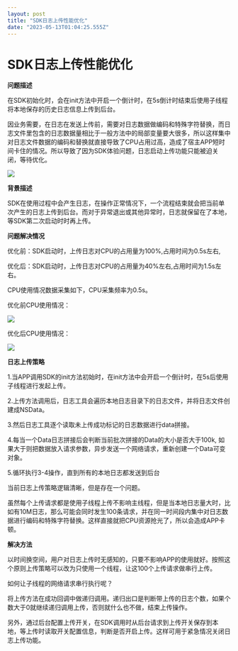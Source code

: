 ```yaml
---
layout: post
title: "SDK日志上传性能优化"
date: "2023-05-13T01:04:25.555Z"
---
```

SDK日志上传性能优化
===========

**问题描述**

在SDK初始化时，会在init方法中开启一个倒计时，在5s倒计时结束后使用子线程将本地保存的历史日志信息上传到后台。

因业务需要，在日志在发送上传前，需要对日志数据做编码和特殊字符替换，而日志文件里包含的日志数据量相比于一般方法中的局部变量要大很多，所以这样集中对日志文件数据的编码和替换就直接导致了CPU占用过高，造成了宿主APP短时间卡住的情况。所以导致了因为SDK体验问题，日志启动上传功能只能被迫关闭，等待优化。

![](https://img2023.cnblogs.com/blog/826860/202305/826860-20230512194056491-391459545.png)

**背景描述**

SDK在使用过程中会产生日志，在操作正常情况下，一个流程结束就会把当前单次产生的日志上传到后台。而对于异常退出或其他异常时，日志就保留在了本地，等SDK第二次启动时时再上传。

  

**问题解决情况**

优化前：SDK启动时，上传日志对CPU的占用量为100%,占用时间为0.5s左右,

优化后：SDK启动时，上传日志对CPU的占用量为40%左右,占用时间为1.5s左右。

CPU使用情况数据采集如下，CPU采集频率为0.5s。

优化前CPU使用情况：

![](https://img2023.cnblogs.com/blog/826860/202305/826860-20230512194120955-2116532106.png)

优化后CPU使用情况：

![](https://img2023.cnblogs.com/blog/826860/202305/826860-20230512194136165-1334335085.jpg)

**日志上传策略**

1.当APP调用SDK的init方法初始时，在init方法中会开启一个倒计时，在5s后使用子线程进行发起上传。

2.上传方法调用后，日志工具会遍历本地日志目录下的日志文件，并将日志文件创建成NSData。

3.然后日志工具逐个读取未上传成功标记的日志数据进行data拼接。

4.每当一个Data日志拼接后会判断当前批次拼接的Data的大小是否大于100k, 如果大于则把数据放入请求参数，异步发送一个网络请求，重新创建一个Data可变对象。

5.循环执行3-4操作，直到所有的本地日志都发送到后台

当前日志上传策略逻辑清晰，但是存在一个问题。

虽然每个上传请求都是使用子线程上传不影响主线程，但是当本地日志量大时，比如有10M日志，那么可能会同时发生100条请求，并在同一时间段内集中对日志数据进行编码和特殊字符替换。这样直接就把CPU资源抢光了，所以会造成APP卡顿。

  

**解决方法**

以时间换空间，用户对日志上传时无感知的，只要不影响APP的使用就好。按照这个原则上传策略可以改为只使用一个线程，让这100个上传请求做串行上传。

如何让子线程的网络请求串行执行呢？

将上传方法在成功回调中做递归调用。递归出口是判断带上传的日志个数，如果个数大于0就继续递归调用上传，否则就什么也不做，结束上传操作。

另外，通过后台配置上传开关，在SDK调用时从后台请求到上传开关保存到本地，等上传时读取开关配置信息，判断是否开启上传。这样可用于紧急情况关闭日志上传功能。